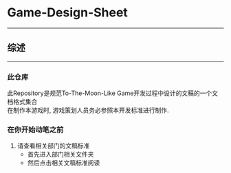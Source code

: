 # Game-Design-Sheet

---
## 综述
---
### 此仓库
此Repository是规范To-The-Moon-Like Game开发过程中设计的文稿的一个文档格式集合   
在制作本游戏时, 游戏策划人员务必参照本开发标准进行制作.  
### 在你开始动笔之前
1. 请查看相关部门的文稿标准
	 - 首先进入部门相关文件夹
	 - 然后点击相关文稿标准阅读